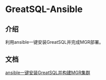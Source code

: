 # GreatSQL-Ansible

## 介绍
利用ansible一键安装GreatSQL并完成MGR部署。

## 文档
[ansible一键安装GreatSQL并构建MGR集群](https://gitee.com/GreatSQL/GreatSQL-Ansible/wikis/ansible%E4%B8%80%E9%94%AE%E5%AE%89%E8%A3%85GreatSQL%E5%B9%B6%E6%9E%84%E5%BB%BAMGR%E9%9B%86%E7%BE%A4?sort_id=4249938)